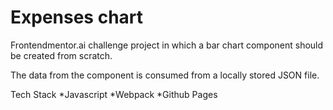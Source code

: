 # Expenses chart

Frontendmentor.ai challenge project in which a bar chart component should be created from scratch.

The data from the component is consumed from a locally stored JSON file.

Tech Stack
*Javascript
*Webpack
*Github Pages

